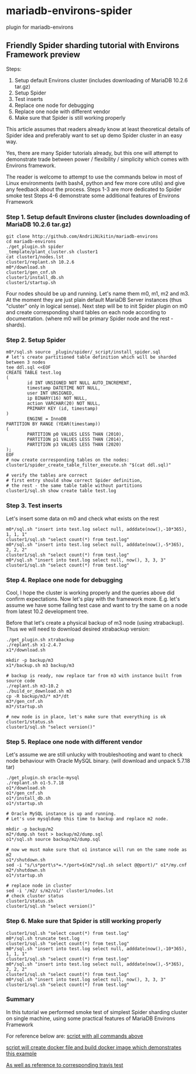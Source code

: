 # mariadb-environs-spider
plugin for mariadb-environs

## Friendly Spider sharding tutorial with Environs Framework preview

Steps:
1. Setup default Environs cluster (includes downloading of MariaDB 10.2.6 tar.gz)
2. Setup Spider
3. Test inserts
4. Replace one node for debugging
5. Replace one node with different vendor
6. Make sure that Spider is still working properly

This article assumes that readers already know at least theoretical details of Spider idea and preferably want to set up demo Spider cluster in an easy way.

Yes, there are many Spider tutorials already, but this one will attempt to demonstrate trade between power / flexibility / simplicity which comes with Environs framework.

The reader is welcome to attempt to use the commands below in most of Linux environments (with bash4, python and few more core utils) and give any feedback about the process.
Steps 1-3 are more dedicated to Spider smoke test
Steps 4-6 demonstrate some additional features of Environs Framework

### Step 1. Setup default Environs cluster (includes downloading of MariaDB 10.2.6 tar.gz)

```
git clone http://github.com/AndriiNikitin/mariadb-environs
cd mariadb-environs
./get_plugin.sh spider
_template/plant_cluster.sh cluster1
cat cluster1/nodes.lst
cluster1/replant.sh 10.2.6
m0*/download.sh
cluster1/gen_cnf.sh
cluster1/install_db.sh
cluster1/startup.sh
```
Four nodes should be up and running. Let's name them m0, m1, m2 and m3. At the moment they are just plain default MariaDB Server instances (thus "cluster" only in logical sense). Next step will be to init Spider plugin on m0 and create corresponding shard tables on each node according to documentation. (where m0 will be primary Spider node and the rest - shards).

### Step 2. Setup Spider
```
m0*/sql.sh source _plugin/spider/_script/install_spider.sql
# let's create partitioned table definition which will be sharded between 3 nodes
tee ddl.sql <<EOF
CREATE TABLE test.log
(
        id INT UNSIGNED NOT NULL AUTO_INCREMENT,
        timestamp DATETIME NOT NULL,
        user INT UNSIGNED,
        ip BINARY(16) NOT NULL,
        action VARCHAR(20) NOT NULL,
        PRIMARY KEY (id, timestamp)
)
        ENGINE = InnoDB
PARTITION BY RANGE (YEAR(timestamp))
(
        PARTITION p0 VALUES LESS THAN (2010),
        PARTITION p1 VALUES LESS THAN (2014),
        PARTITION p3 VALUES LESS THAN (2020)
);
EOF
# now create corresponding tables on the nodes:
cluster1/spider_create_table_filter_execute.sh "$(cat ddl.sql)"

# verify the tables are correct
# first entry should show correct Spider definition,
# the rest - the same table table without partitions
cluster1/sql.sh show create table test.log
```

### Step 3. Test inserts
Let's insert some data on m0 and check what exists on the rest
```
m0*/sql.sh "insert into test.log select null, adddate(now(),-10*365), 1, 1, 1"
cluster1/sql.sh "select count(*) from test.log"
m0*/sql.sh "insert into test.log select null, adddate(now(),-5*365), 2, 2, 2"
cluster1/sql.sh "select count(*) from test.log"
m0*/sql.sh "insert into test.log select null, now(), 3, 3, 3"
cluster1/sql.sh "select count(*) from test.log"
```
### Step 4. Replace one node for debugging
Cool, I hope the cluster is working properly and the queries above did confirm expectations. Now let's play with the framework more.
E.g. let's assume we have some failing test case and want to try the same on a node from latest 10.2 development tree.

Before that let's create a physical backup of m3 node (using xtrabackup). Thus we will need to download desired xtrabackup version:

```
./get_plugin.sh xtrabackup
./replant.sh x1-2.4.7
x1*/download.sh

mkdir -p backup/m3
x1*/backup.sh m3 backup/m3

# backup is ready, now replace tar from m3 with instance built from source code
./replant.sh m3-10.2
./build_or_download.sh m3
cp -R backup/m3/* m3*/dt
m3*/gen_cnf.sh
m3*/startup.sh

# new node is in place, let's make sure that everything is ok
cluster1/status.sh
cluster1/sql.sh "select version()"
```
### Step 5. Replace one node with different vendor
Let's assume we are still unlucky with troubleshooting and want to check node behaviour with Oracle MySQL binary. (will download and unpack 5.7.18 tar)

```
./get_plugin.sh oracle-mysql
./replant.sh o1-5.7.18
o1*/download.sh
o1*/gen_cnf.sh
o1*/install_db.sh
o1*/startup.sh

# Oracle MySQL instance is up and running.
# Let's use mysqldump this time to backup and replace m2 node.

mkdir -p backup/m2
m2*/dump.sh test > backup/m2/dump.sql
o1*/sql.sh source backup/m2/dump.sql

# now we must make sure that o1 instance will run on the same node as m2
o1*/shutdown.sh
sed -i "s/\s*port\s*=.*/port=$(m2*/sql.sh select @@port)/" o1*/my.cnf 
m2*/shutdown.sh
o1*/startup.sh

# replace node in cluster
sed -i '/m2/ s/m2/o1/' cluster1/nodes.lst
# check cluster status
cluster1/status.sh
cluster1/sql.sh "select version()"
```
### Step 6. Make sure that Spider is still working properly
```
cluster1/sql.sh "select count(*) from test.log"
m0*/sql.sh truncate test.log
cluster1/sql.sh "select count(*) from test.log"
m0*/sql.sh "insert into test.log select null, adddate(now(),-10*365), 1, 1, 1"
cluster1/sql.sh "select count(*) from test.log"
m0*/sql.sh "insert into test.log select null, adddate(now(),-5*365), 2, 2, 2"
cluster1/sql.sh "select count(*) from test.log"
m0*/sql.sh "insert into test.log select null, now(), 3, 3, 3"
cluster1/sql.sh "select count(*) from test.log"
```
### Summary
In this tutorial we performed smoke test of simplest Spider sharding cluster on single machine, using some practical features of MariaDB Environs Framework

For reference below are:
[script with all commands above](https://github.com/AndriiNikitin/mariadb-environs-spider/blob/master/_script/example.sh)

[script will create docker file and build docker image which demonstrates this example](https://github.com/AndriiNikitin/mariadb-environs-spider/blob/master/_script/example_in_docker.sh)

[As well as reference to corresponding travis test](https://travis-ci.org/AndriiNikitin/mariadb-environs-spider)
